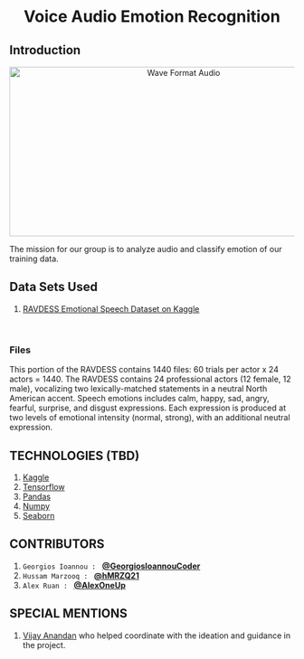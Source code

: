 # <center>Voice Audio Emotion Recognition</center>

## Introduction

<p align="center">
<img alt="Wave Format Audio" src="https://t4.ftcdn.net/jpg/03/27/36/95/360_F_327369570_CAxxxHHLvjk6IJ3wGi1kuW6WTtqjaMpc.jpg" width="600" height="300"/>
</p>

The mission for our group is to analyze audio and classify emotion of our training data.

## Data Sets Used

1. [RAVDESS Emotional Speech Dataset on Kaggle](https://www.kaggle.com/uwrfkaggler/ravdess-emotional-speech-audio)
<br />
<h3>Files</h3>
<p>This portion of the RAVDESS contains 1440 files: 60 trials per actor x 24 actors = 1440. The RAVDESS contains 24 professional actors (12 female, 12 male), vocalizing two lexically-matched statements in a neutral North American accent. Speech emotions includes calm, happy, sad, angry, fearful, surprise, and disgust expressions. Each expression is produced at two levels of emotional intensity (normal, strong), with an additional neutral expression.</p>

## TECHNOLOGIES (TBD)

1. [Kaggle](https://www.kaggle.com/)
2. [Tensorflow](https://www.tensorflow.org/)
3. [Pandas](https://pandas.pydata.org/)
4. [Numpy](https://numpy.org/)
5. [Seaborn](https://seaborn.pydata.org/)

## CONTRIBUTORS

1. `Georgios Ioannou : `
   **[@GeorgiosIoannouCoder](https://github.com/GeorgiosIoannouCoder)**
2. `Hussam Marzooq : `
   **[@hMRZQ21](https://github.com/hMRZQ21)**
3. `Alex Ruan : `
   **[@AlexOneUp](https://github.com/AlexOneUp)**

## SPECIAL MENTIONS

1. [Vijay Anandan](https://www.linkedin.com/in/vijay-anadan) who helped coordinate with the ideation and guidance in the project.
